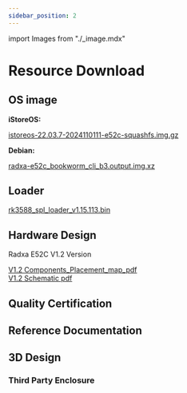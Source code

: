 ```yaml
---
sidebar_position: 2
---
```


import Images from "./\_image.mdx"

# Resource Download

## OS image

**iStoreOS:**

[istoreos-22.03.7-2024110111-e52c-squashfs.img.gz](https://fw0.koolcenter.com/iStoreOS/e52c/istoreos-22.03.7-2024110111-e52c-squashfs.img.gz)

**Debian:**

[radxa-e52c_bookworm_cli_b3.output.img.xz](https://github.com/radxa-build/radxa-e52c/releases/download/rsdk-b3/radxa-e52c_bookworm_cli_b3.output.img.xz)

## Loader

[rk3588_spl_loader_v1.15.113.bin](https://dl.radxa.com/e/e52c/images/rk3588_spl_loader_v1.15.113.bin)

## Hardware Design

Radxa E52C V1.2 Version

[V1.2 Components_Placement_map_pdf](https://dl.radxa.com/e/e52c/hw/radxa_e52c_v1.2_components_placement_map.pdf)  
[V1.2 Schematic pdf](https://dl.radxa.com/e/e52c/hw/radxa_e52c_v1.2_schematic.pdf)

## Quality Certification

## Reference Documentation

## 3D Design

### Third Party Enclosure
